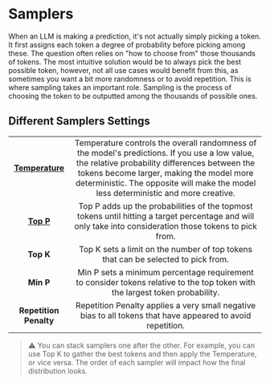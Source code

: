 # Samplers

When an LLM is making a prediction, it's not actually simply picking a token. It first assigns each token a degree of probability before picking among these. The question often relies on "how to choose from" those thousands of tokens. The most intuitive solution would be to always pick the best possible token, however, not all use cases would benefit from this, as sometimes you want a bit more randomness or to avoid repetition. This is where sampling takes an important role. Sampling is the process of choosing the token to be outputted among the thousands of possible ones.

## Different Samplers Settings

<table style="border-collapse: collapse; width: 100%; text-align: center;">
  <tr>
    <td style="font-weight:bold"><a href="temperature.md">Temperature</a></td>
    <td>
    Temperature controls the overall randomness of the model's predictions. If you use a low value, the relative probability differences between the tokens become larger, making the model more deterministic. The opposite will make the model less deterministic and more creative.
    </td>
  </tr>
  <tr>
    <td style="font-weight:bold"><a href="top_p.md">Top P</a></td>
    <td>
    Top P adds up the probabilities of the topmost tokens until hitting a target percentage and will only take into consideration those tokens to pick from.
    </td>
  </tr>
  <tr>
    <td style="font-weight:bold">Top K</td>
    <td>
    Top K sets a limit on the number of top tokens that can be selected to pick from.
    </td>
  </tr>
  <tr>
    <td style="font-weight:bold">Min P</td>
    <td>
    Min P sets a minimum percentage requirement to consider tokens relative to the top token with the largest token probability.
    </td>
  </tr>
  <tr>
    <td style="font-weight:bold">Repetition Penalty</td>
    <td>
    Repetition Penalty applies a very small negative bias to all tokens that have appeared to avoid repetition.
    </td>
  </tr>
</table>

> ⚠️ You can stack samplers one after the other. For example, you can use Top K to gather the best tokens and then apply the Temperature, or vice versa. The order of each sampler will impact how the final distribution looks.
